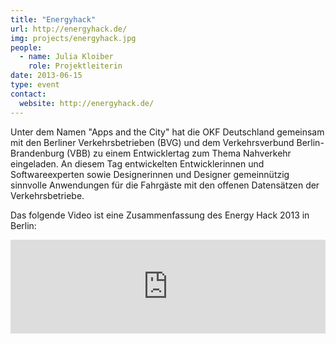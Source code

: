 ```yaml
---
title: "Energyhack"
url: http://energyhack.de/
img: projects/energyhack.jpg
people:
  - name: Julia Kloiber
    role: Projektleiterin
date: 2013-06-15
type: event
contact:
  website: http://energyhack.de/
---
```


Unter dem Namen "Apps and the City" hat die OKF Deutschland gemeinsam mit den Berliner Verkehrsbetrieben (BVG) und dem Verkehrsverbund Berlin-Brandenburg (VBB) zu einem Entwicklertag zum Thema Nahverkehr eingeladen. An diesem Tag entwickelten Entwicklerinnen und Softwareexperten sowie Designerinnen und Designer gemeinnützig sinnvolle Anwendungen für die Fahrgäste mit den offenen Datensätzen der Verkehrsbetriebe.

Das folgende Video ist eine Zusammenfassung des Energy Hack 2013 in Berlin:
<iframe src="https://player.vimeo.com/video/71322548" width="100%" frameborder="0" webkitallowfullscreen mozallowfullscreen allowfullscreen></iframe>
